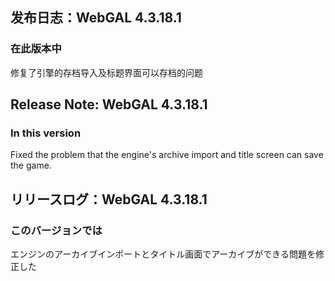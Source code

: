 ## 发布日志：WebGAL 4.3.18.1
### 在此版本中

修复了引擎的存档导入及标题界面可以存档的问题

## Release Note: WebGAL 4.3.18.1
### In this version

Fixed the problem that the engine's archive import and title screen can save the game.

## リリースログ：WebGAL 4.3.18.1
### このバージョンでは

エンジンのアーカイブインポートとタイトル画面でアーカイブができる問題を修正した
